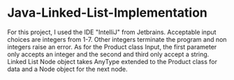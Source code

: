 # Java-Linked-List-Implementation
For this project, I used the IDE "IntelliJ" from Jetbrains. 
Acceptable input choices are integers from 1-7. 
Other integers terminate the program and non integers raise an error. 
As for the Product class Input, the first parameter only accepts an integer and the second and third only accept a string.
Linked List Node object takes AnyType extended to the Product class for data and a Node object for the next node.

